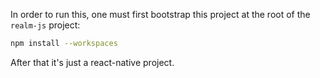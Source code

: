 In order to run this, one must first bootstrap this project at the root of the `realm-js` project:

```bash
npm install --workspaces
```

After that it's just a react-native project.